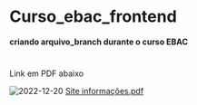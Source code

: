# Curso_ebac_frontend
 **criando arquivo_branch durante o curso EBAC**
#
Link em PDF abaixo

![2022-12-20](https://user-images.githubusercontent.com/101948439/208761270-0182291e-402e-4e57-a5ac-a5244f39c803.png)
[Site informações.pdf](https://github.com/rebecaoliveira19/Curso_ebac_frontend/files/10272494/Site.informacoes.pdf)
